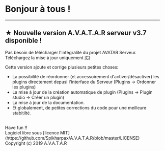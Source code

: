 # Bonjour à tous !

***
## ★ Nouvelle version A.V.A.T.A.R serveur v3.7 disponible !

Pas besoin de télécharger l'intégralité du projet AVATAR Serveur. 
Téléchargez la mise à jour uniquement [ICI](https://github.com/Spikharpax/Update-Avatar-3.7)

Cette version ajoute et corrige plusieurs petites choses:
* La possibilité de réordonner (et accessoirement d'activer/désactiver) les plugins directement depusi l'interface du Serveur (Plugins -> Ordonner les plugins)
* La mise à jour de la création automatique de plugin (Plugins -> Plugin studio -> Créer un plugin)
* La mise à jour de la documentation.
* Et globalement, de petites corrections du code pour une meilleure stabitilté.

<BR>
Have fun !!

<BR>
Logiciel libre sous [licence MIT](https://github.com/Spikharpax/A.V.A.T.A.R/blob/master/LICENSE)
Copyright (c) 2019 A.V.A.T.A.R
  